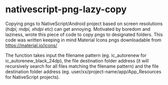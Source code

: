 # nativescript-png-lazy-copy

Copying pngs to NativeScript/Android project based on screen resolutions (*hdpi, mdpi, xhdpi* etc) can get annoying. Motivated by boredom and laziness, wrote this piece of code to copy pngs to designated folders. This code was written keeping in mind Material Icons pngs downloadable from https://material.io/icons/

The function takes input the filename pattern (eg. ic_autorenew for ic_autorenew_black_24dp), the file destination folder address (it will recursively search for all files matching the filename pattern) and the file destination folder address (eg. user/xx/project-name/app/App_Resources for NativeScript projects).
